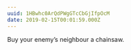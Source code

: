 ```yaml
---
uuid: 1HBwhc0ArQdPWgGTcCbGjIfpOcM
date: 2019-02-15T00:01:59.000Z
---
```


Buy your enemy’s neighbour a chainsaw.
